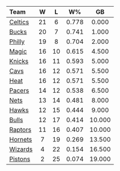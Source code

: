 | Team                            |  W  |  L  |  W%   |   GB   |
|:--------------------------------|:---:|:---:|:-----:|:------:|
| [Celtics](/r/bostonceltics)     | 21  |  6  | 0.778 | 0.000  |
| [Bucks](/r/MkeBucks)            | 20  |  7  | 0.741 | 1.000  |
| [Philly](/r/sixers)             | 19  |  8  | 0.704 | 2.000  |
| [Magic](/r/OrlandoMagic)        | 16  | 10  | 0.615 | 4.500  |
| [Knicks](/r/NYKnicks)           | 16  | 11  | 0.593 | 5.000  |
| [Cavs](/r/clevelandcavs)        | 16  | 12  | 0.571 | 5.500  |
| [Heat](/r/heat)                 | 16  | 12  | 0.571 | 5.500  |
| [Pacers](/r/pacers)             | 14  | 12  | 0.538 | 6.500  |
| [Nets](/r/GoNets)               | 13  | 14  | 0.481 | 8.000  |
| [Hawks](/r/AtlantaHawks)        | 12  | 15  | 0.444 | 9.000  |
| [Bulls](/r/chicagobulls)        | 12  | 17  | 0.414 | 10.000 |
| [Raptors](/r/torontoraptors)    | 11  | 16  | 0.407 | 10.000 |
| [Hornets](/r/CharlotteHornets)  |  7  | 19  | 0.269 | 13.500 |
| [Wizards](/r/washingtonwizards) |  4  | 22  | 0.154 | 16.500 |
| [Pistons](/r/DetroitPistons)    |  2  | 25  | 0.074 | 19.000 |